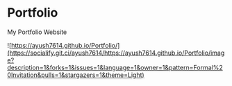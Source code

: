 # Portfolio
My Portfolio Website

![https://ayush7614.github.io/Portfolio/](https://socialify.git.ci/ayush7614/https://ayush7614.github.io/Portfolio/image?description=1&forks=1&issues=1&language=1&owner=1&pattern=Formal%20Invitation&pulls=1&stargazers=1&theme=Light)

